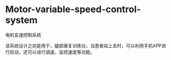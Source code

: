 # Motor-variable-speed-control-system
电机变速控制系统


该系统设计之初是用于，腿部康复训练仪，当患者站上去时，可以利用手机APP进行启动，还可以进行调速，监控速度等功能。
